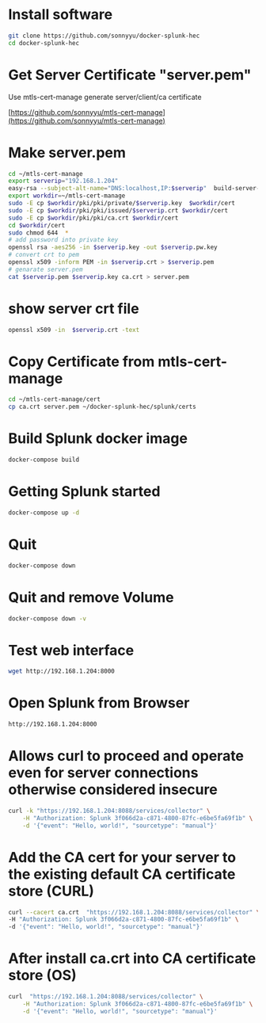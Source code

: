 # Install software
```bash
git clone https://github.com/sonnyyu/docker-splunk-hec
cd docker-splunk-hec
```
# Get Server Certificate "server.pem"
Use mtls-cert-manage generate server/client/ca certificate 

[https://github.com/sonnyyu/mtls-cert-manage](https://github.com/sonnyyu/mtls-cert-manage)

# Make server.pem
```bash
cd ~/mtls-cert-manage
export serverip="192.168.1.204"
easy-rsa --subject-alt-name="DNS:localhost,IP:$serverip"  build-server-full $serverip nopass
export workdir=~/mtls-cert-manage
sudo -E cp $workdir/pki/pki/private/$serverip.key  $workdir/cert
sudo -E cp $workdir/pki/pki/issued/$serverip.crt $workdir/cert
sudo -E cp $workdir/pki/pki/ca.crt $workdir/cert 
cd $workdir/cert
sudo chmod 644  *
# add password into private key
openssl rsa -aes256 -in $serverip.key -out $serverip.pw.key
# convert crt to pem
openssl x509 -inform PEM -in $serverip.crt > $serverip.pem
# genarate server.pem
cat $serverip.pem $serverip.key ca.crt > server.pem
```
# show server crt file
```bash
openssl x509 -in  $serverip.crt -text
```
# Copy Certificate from mtls-cert-manage
```bash
cd ~/mtls-cert-manage/cert 
cp ca.crt server.pem ~/docker-splunk-hec/splunk/certs
```
# Build Splunk docker image
```bash
docker-compose build
```
# Getting Splunk started 
```bash
docker-compose up -d
```
# Quit 
```bash
docker-compose down 
```
# Quit and remove Volume
```bash
docker-compose down -v
```
# Test web interface
```bash
wget http://192.168.1.204:8000
```
# Open Splunk from Browser
```bash
http://192.168.1.204:8000
```
# Allows curl to proceed and operate even for server connections otherwise considered insecure
```bash
curl -k "https://192.168.1.204:8088/services/collector" \
    -H "Authorization: Splunk 3f066d2a-c871-4800-87fc-e6be5fa69f1b" \
    -d '{"event": "Hello, world!", "sourcetype": "manual"}'
```
# Add the CA cert for your server to the existing default CA certificate store (CURL)
```bash
curl --cacert ca.crt  "https://192.168.1.204:8088/services/collector" \
-H "Authorization: Splunk 3f066d2a-c871-4800-87fc-e6be5fa69f1b" \
-d '{"event": "Hello, world!", "sourcetype": "manual"}'
```
# After install ca.crt into CA certificate store (OS)
```bash
curl  "https://192.168.1.204:8088/services/collector" \
    -H "Authorization: Splunk 3f066d2a-c871-4800-87fc-e6be5fa69f1b" \
    -d '{"event": "Hello, world!", "sourcetype": "manual"}'
```
